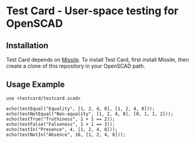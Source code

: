 # Test Card - User-space testing for OpenSCAD

## Installation

Test Card depends on [Missile](https://github.com/oampo/missile).  To install Test Card, first install Missile, then create a clone of this repository in your OpenSCAD path.

## Usage Example

```
use <testcard/testcard.scad>

echo(testEqual("Equality", [1, 2, 4, 8], [1, 2, 4, 8]));
echo(testNotEqual("Non-equality", [1, 2, 4, 8], [0, 1, 1, 2]));
echo(testTrue("Truthiness", 1 + 1 == 2));
echo(testFalse("Falseness", 1 + 1 == 3));
echo(testIn("Presence", 4, [1, 2, 4, 8]));
echo(testNotIn("Absence", 16, [1, 2, 4, 8]));
```

